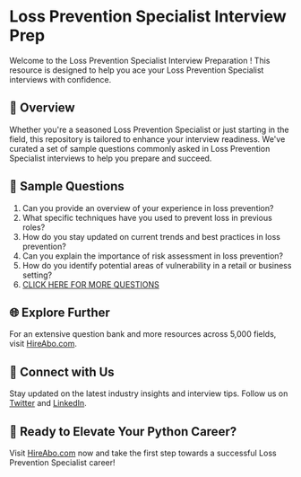 # Loss Prevention Specialist Interview Prep

Welcome to the Loss Prevention Specialist Interview Preparation ! This resource is designed to help you ace your Loss Prevention Specialist interviews with confidence.

## 🚀 Overview

Whether you're a seasoned Loss Prevention Specialist or just starting in the field, this repository is tailored to enhance your interview readiness. We've curated a set of sample questions commonly asked in Loss Prevention Specialist interviews to help you prepare and succeed.

## 📝 Sample Questions

1. Can you provide an overview of your experience in loss prevention?
2. What specific techniques have you used to prevent loss in previous roles?
3. How do you stay updated on current trends and best practices in loss prevention?
4. Can you explain the importance of risk assessment in loss prevention?
5. How do you identify potential areas of vulnerability in a retail or business setting?
6. [CLICK HERE FOR MORE QUESTIONS](https://hireabo.com/job/9_1_16/Loss%20Prevention%20Specialist)

## 🌐 Explore Further

For an extensive question bank and more resources across 5,000 fields, visit [HireAbo.com](https://www.hireabo.com).

## 📱 Connect with Us

Stay updated on the latest industry insights and interview tips. Follow us on [Twitter](https://twitter.com/hireabo) and [LinkedIn](https://www.linkedin.com/in/hire-abo-3609972a8/).

## 🚀 Ready to Elevate Your Python Career?

Visit [HireAbo.com](https://www.hireabo.com) now and take the first step towards a successful Loss Prevention Specialist career!